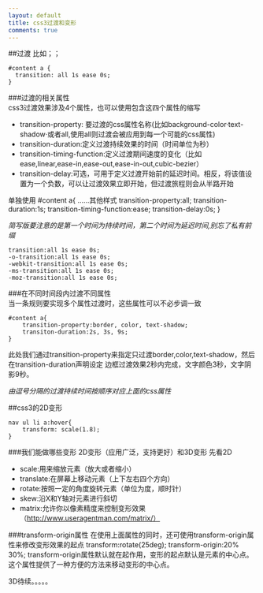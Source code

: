 ```yaml
---
layout: default
title: css3过渡和变形
comments: true
---
```


##过渡
比如；；

    #content a {
      transition: all 1s ease 0s;
    }
###过渡的相关属性  
css3过渡效果涉及4个属性，也可以使用包含这四个属性的缩写

+ transition-property: 要过渡的css属性名称(比如background-color·text-shadow·或者all,使用all则过渡会被应用到每一个可能的css属性)
+ transition-duration:定义过渡持续效果的时间（时间单位为秒）
+ transition-timing-function:定义过渡期间速度的变化（比如ease,linear,ease-in,ease-out,ease-in-out,cubic-bezier）
+ transition-delay:可选，可用于定义过渡开始前的延迟时间。相反，将该值设置为一个负数，可以让过渡效果立即开始，但过渡旅程则会从半路开始

单独使用
    #content a{
      ......其他样式
      transition-property:all;
      transition-duration:1s;
      transition-timing-function:ease;
      transition-delay:0s;
    }
    
*简写版要注意的是第一个时间为持续时间，第二个时间为延迟时间,别忘了私有前缀*
    
    transition:all 1s ease 0s;
    -o-transition:all 1s ease 0s;
    -webkit-transition:all 1s ease 0s;
    -ms-transition:all 1s ease 0s;
    -moz-transition:all 1s ease 0s;
		
###在不同时间段内过渡不同属性		
当一条规则要实现多个属性过渡时，这些属性可以不必步调一致

    #content a{
    	transition-property:border, color, text-shadow;
    	transiton-duration:2s, 3s, 9s;
    }
    
此处我们通过transition-property来指定只过渡border,color,text-shadow，然后在transition-duration声明设定
边框过渡效果2秒内完成，文字颜色3秒，文字阴影9秒。

*由逗号分隔的过渡持续时间按顺序对应上面的css属性*

##css3的2D变形

    nav ul li a:hover{
    	transform: scale(1.8);
    }
    
###我们能做哪些变形
2D变形（应用广泛，支持更好）和3D变形
先看2D

+ scale:用来缩放元素（放大或者缩小）
+ translate:在屏幕上移动元素（上下左右四个方向）
+ rotate:按照一定的角度旋转元素（单位为度，顺时针）
+ skew:沿X和Y轴对元素进行斜切
+ matrix:允许你以像素精度来控制变形效果（http://www.useragentman.com/matrix/）
 

###transform-origin属性
在使用上面属性的同时，还可使用transform-origin属性来修改变形效果的起点
transform:rotate(25deg);
transform-origin:20% 30%;
transform-origin属性默认就在起作用，变形的起点默认是元素的中心点。这个属性提供了一种方便的方法来移动变形的中心点。


3D待续。。。。。


